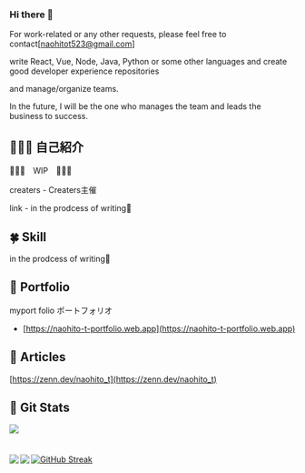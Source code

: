 ### Hi there 👋

<!--
**naohito-T/naohito-T** is a ✨ _special_ ✨ repository because its `README.md` (this file) appears on your GitHub profile.

Here are some ideas to get you started:

- 🔭 I’m currently working on ...
- 🌱 I’m currently learning ...
- 👯 I’m looking to collaborate on ...
- 🤔 I’m looking for help with ...
- 💬 Ask me about ...
- 📫 How to reach me: ...
- 😄 Pronouns: ...
- ⚡ Fun fact: ...
-->

For work-related or any other requests, please feel free to contact[naohitot523@gmail.com]

write React, Vue, Node, Java, Python or some other languages and create good developer experience repositories

and manage/organize teams.

In the future, I will be the one who manages the team and leads the business to success.

## 🧑🏻‍💻  自己紹介

🚧🚧🚧　WIP　🚧🚧🚧

creaters - Creaters主催

link - in the prodcess of writing🙇
## 🍀  Skill



in the prodcess of writing🙇

## 🗽  Portfolio

myport folio
ポートフォリオ
- [https://naohito-t-portfolio.web.app](https://naohito-t-portfolio.web.app)

## 🔗  Articles

[https://zenn.dev/naohito_t](https://zenn.dev/naohito_t)


## 🔱  Git Stats

<div style="margin-bottom: 10px;">
  <a href="https://github-profile-trophy.vercel.app">
    <img src="https://github-profile-trophy.vercel.app/?username=naohito-T&column=7&theme=onedark&hide_border=true" />
  </a>
</div>
<br/>
<div style="margin-top: 10px;">
  <a href="http://github-readme-streak-stats.herokuapp.com">
    <img src="http://github-readme-streak-stats.herokuapp.com?user=naohito-T&theme=tokyonight&hide_border=true" alt="GitHub Streak" />
  </a>
  <a href="https://github.com/anuraghazra/github-readme-stats">
    <img align="left" src="https://github-readme-stats.vercel.app/api/top-langs/?username=naohito-T&theme=tokyonight&hide_border=true" />
  </a>
  <a href="https://github.com/anuraghazra/github-readme-stats">
    <img align="left" src="https://github-readme-stats.vercel.app/api?username=naohito-T&count_private=true&theme=tokyonight&hide_border=true" />
  </a>
</div>
